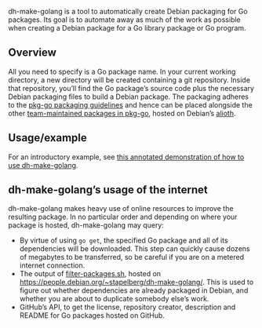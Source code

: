 dh-make-golang is a tool to automatically create Debian packaging for Go
packages. Its goal is to automate away as much of the work as possible when
creating a Debian package for a Go library package or Go program.

## Overview

All you need to specify is a Go package name. In your current working
directory, a new directory will be created containing a git repository. Inside
that repository, you’ll find the Go package’s source code plus the necessary
Debian packaging files to build a Debian package. The packaging adheres to the
[pkg-go packaging guidelines](http://pkg-go.alioth.debian.org/packaging.html)
and hence can be placed alongside the other [team-maintained packages in
pkg-go](http://anonscm.debian.org/cgit/pkg-go/packages/), hosted on Debian’s
[alioth](https://wiki.debian.org/Alioth).

## Usage/example

For an introductory example, see [this annotated demonstration of how to use
dh-make-golang](https://people.debian.org/~stapelberg/2015/07/27/dh-make-golang.html).

## dh-make-golang’s usage of the internet

dh-make-golang makes heavy use of online resources to improve the resulting
package. In no particular order and depending on where your package is hosted,
dh-make-golang may query:

* By virtue of using `go get`, the specified Go package and all of its
  dependencies will be downloaded. This step can quickly cause dozens of
  megabytes to be transferred, so be careful if you are on a metered internet
  connection.
* The output of
  [filter-packages.sh](https://github.com/Debian/dh-make-golang/blob/master/filter-packages.sh),
  hosted on https://people.debian.org/~stapelberg/dh-make-golang/. This is used
  to figure out whether dependencies are already packaged in Debian, and
  whether you are about to duplicate somebody else’s work.
* GitHub’s API, to get the license, repository creator, description and README
  for Go packages hosted on GitHub.
